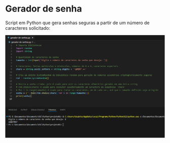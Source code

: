 # Gerador de senha
Script em Python que gera senhas seguras a partir de um número de caracteres solicitado:

<img src="src/print1.png">
